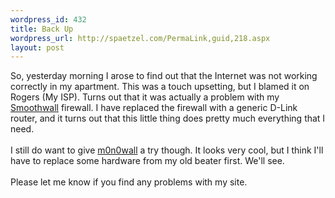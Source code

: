 ```yaml
--- 
wordpress_id: 432
title: Back Up
wordpress_url: http://spaetzel.com/PermaLink,guid,218.aspx
layout: post
---
```

So, yesterday morning I arose to find out that the Internet was not working correctly in my apartment. This was a touch upsetting, but I blamed it on Rogers (My ISP). Turns out that it was actually a problem with my <a href="http://www.smoothwall.org">Smoothwall</a> firewall.
        I have replaced the firewall with a generic D-Link router, and it turns out that this
        little thing does pretty much everything that I need.<br />
        <br />
        I still do want to give <a href="http://m0n0.ch/wall/">m0n0wall</a> a try though.
        It looks very cool, but I think I'll have to replace some hardware from my old beater
        first. We'll see.
        <br />
        <br />
        Please let me know if you find any problems with my site.<img width="0" height="0" src="http://spaetzel.com/aggbug.ashx?id=218" />
